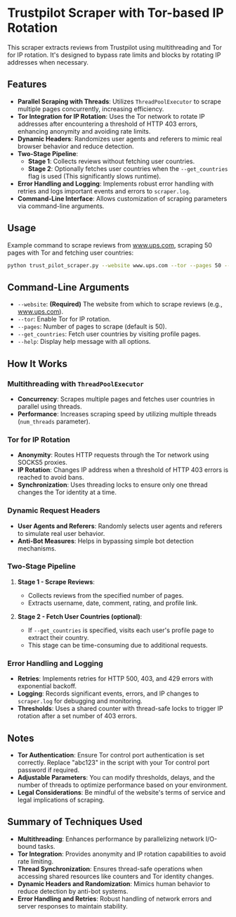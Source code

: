 # Trustpilot Scraper with Tor-based IP Rotation

This scraper extracts reviews from Trustpilot using multithreading and Tor for IP rotation. It's designed to bypass rate limits and blocks by rotating IP addresses when necessary.

## Features

- **Parallel Scraping with Threads**: Utilizes `ThreadPoolExecutor` to scrape multiple pages concurrently, increasing efficiency.
- **Tor Integration for IP Rotation**: Uses the Tor network to rotate IP addresses after encountering a threshold of HTTP 403 errors, enhancing anonymity and avoiding rate limits.
- **Dynamic Headers**: Randomizes user agents and referers to mimic real browser behavior and reduce detection.
- **Two-Stage Pipeline**:
  - **Stage 1**: Collects reviews without fetching user countries.
  - **Stage 2**: Optionally fetches user countries when the `--get_countries` flag is used (This significantly slows runtime).
- **Error Handling and Logging**: Implements robust error handling with retries and logs important events and errors to `scraper.log`.
- **Command-Line Interface**: Allows customization of scraping parameters via command-line arguments.

## Usage

Example command to scrape reviews from www.ups.com, scraping 50 pages with Tor and fetching user countries:

```bash
python trust_pilot_scraper.py --website www.ups.com --tor --pages 50 --get_countries
```

## Command-Line Arguments

- `--website`: **(Required)** The website from which to scrape reviews (e.g., www.ups.com).
- `--tor`: Enable Tor for IP rotation.
- `--pages`: Number of pages to scrape (default is 50).
- `--get_countries`: Fetch user countries by visiting profile pages.
- `--help`: Display help message with all options.

## How It Works

### Multithreading with `ThreadPoolExecutor`
- **Concurrency**: Scrapes multiple pages and fetches user countries in parallel using threads.
- **Performance**: Increases scraping speed by utilizing multiple threads (`num_threads` parameter).

### Tor for IP Rotation
- **Anonymity**: Routes HTTP requests through the Tor network using SOCKS5 proxies.
- **IP Rotation**: Changes IP address when a threshold of HTTP 403 errors is reached to avoid bans.
- **Synchronization**: Uses threading locks to ensure only one thread changes the Tor identity at a time.

### Dynamic Request Headers
- **User Agents and Referers**: Randomly selects user agents and referers to simulate real user behavior.
- **Anti-Bot Measures**: Helps in bypassing simple bot detection mechanisms.

### Two-Stage Pipeline

1. **Stage 1 - Scrape Reviews**:
   - Collects reviews from the specified number of pages.
   - Extracts username, date, comment, rating, and profile link.

2. **Stage 2 - Fetch User Countries (optional)**:
   - If `--get_countries` is specified, visits each user's profile page to extract their country.
   - This stage can be time-consuming due to additional requests.

### Error Handling and Logging
- **Retries**: Implements retries for HTTP 500, 403, and 429 errors with exponential backoff.
- **Logging**: Records significant events, errors, and IP changes to `scraper.log` for debugging and monitoring.
- **Thresholds**: Uses a shared counter with thread-safe locks to trigger IP rotation after a set number of 403 errors.

## Notes

- **Tor Authentication**: Ensure Tor control port authentication is set correctly. Replace "abc123" in the script with your Tor control port password if required.
- **Adjustable Parameters**: You can modify thresholds, delays, and the number of threads to optimize performance based on your environment.
- **Legal Considerations**: Be mindful of the website's terms of service and legal implications of scraping.

## Summary of Techniques Used

- **Multithreading**: Enhances performance by parallelizing network I/O-bound tasks.
- **Tor Integration**: Provides anonymity and IP rotation capabilities to avoid rate limiting.
- **Thread Synchronization**: Ensures thread-safe operations when accessing shared resources like counters and Tor identity changes.
- **Dynamic Headers and Randomization**: Mimics human behavior to reduce detection by anti-bot systems.
- **Error Handling and Retries**: Robust handling of network errors and server responses to maintain stability.
